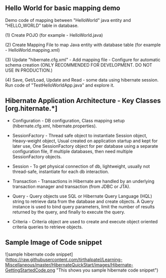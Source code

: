 Hello World for basic mapping demo
------------------------------------

Demo code of mapping between "HelloWorld" java entity and "HELLO_WORLD" table in database. 

(1) Create POJO (for example - HelloWorld.java)

(2) Create Mapping File to map Java entity with database table (for example - HelloWorld.mapping.xml)

(3) Update "hibernate.cfg.xml"
	- Add mapping file
	- Configure for automatic schema creation (ONLY RECOMMENDED FOR DEVELOPMENT. DO NOT USE IN PRODUCTION.)

(4) Save, Get/Load, Update and Read - some data using hibernate session. Run code of "TestHelloWorldApp.java" and explore it.


Hibernate Application Architecture - Key Classes [org.hiternate.*]
------------------------------------------------------------------

* Configuration - DB configuration, Class mapping setup (hibernate.cfg.xml, hibernate.properties).

* SessionFactory - Thread safe object to instantiate Session object, Heavy-weight object, Usual created on application startup and kept for later use, One SessionFactory object for per database using a separate configuration file, If multiple databases, then need multiple SessionFactory objects.

* Session - To get physical connection of db, lightweight, usually not thread-safe, instantiate for each db interaction.
 
* Transaction - Transactions in Hibernate are handled by an underlying transaction manager and transaction (from JDBC or JTA).

* Query - Query objects use SQL or Hibernate Query Language (HQL) string to retrieve data from the database and create objects. A Query instance is used to bind query parameters, limit the number of results returned by the query, and finally to execute the query.

* Criteria - Criteria object are used to create and execute object oriented criteria queries to retrieve objects.


Sample Image of Code snippet
-----------------------------

![sample hibernate code snippet] (https://raw.githubusercontent.com/tirthalpatel/Learning-Miscellaneous/master/HibernateQuickStart/images/Hibernate-GettingStartedCode.png "This shows you sample hibernate code snippet")
 